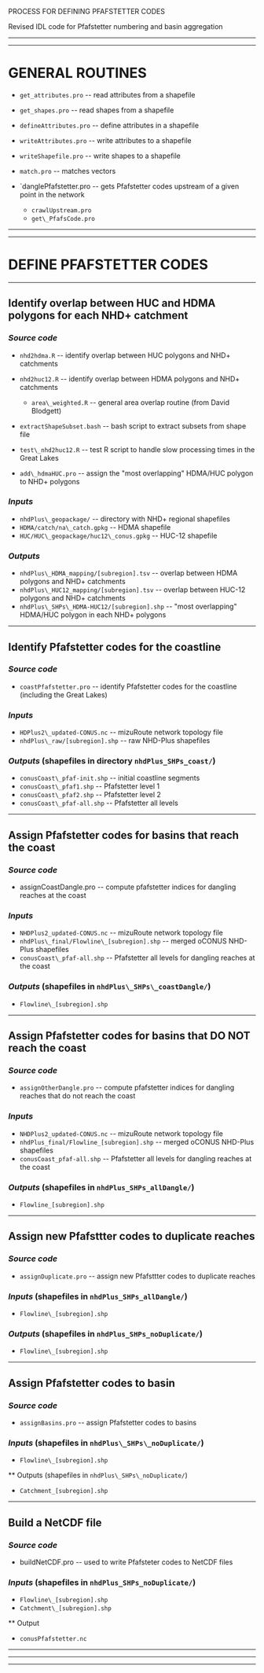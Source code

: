 
PROCESS FOR DEFINING PFAFSTETTER CODES

Revised IDL code for Pfafstetter numbering and basin aggregation

--------------------------------------------------------------------------------------------------------
--------------------------------------------------------------------------------------------------------
# GENERAL ROUTINES

- `get_attributes.pro`                       -- read attributes from a shapefile
- `get_shapes.pro`                           -- read shapes from a shapefile

- `defineAttributes.pro`                     -- define attributes in a shapefile
- `writeAttributes.pro`                      -- write attributes to a shapefile
- `writeShapefile.pro`                       -- write shapes to a shapefile

- `match.pro`                                -- matches vectors

- `danglePfafstetter.pro                    -- gets Pfafstetter codes upstream of a given point in the network
   - `crawlUpstream.pro`
   - `get\_PfafsCode.pro`

--------------------------------------------------------------------------------------------------------
--------------------------------------------------------------------------------------------------------

# DEFINE PFAFSTETTER CODES

--------------------------------------------------------------------------------------------------------
## Identify overlap between HUC and HDMA polygons for each NHD+ catchment

### *Source code*
- `nhd2hdma.R`                                -- identify overlap between HUC polygons and NHD+ catchments
- `nhd2huc12.R`                               -- identify overlap between HDMA polygons and NHD+ catchments
   - `area\_weighted.R`                       -- general area overlap routine (from David Blodgett)

- `extractShapeSubset.bash`                   -- bash script to extract subsets from shape file
- `test\_nhd2huc12.R`                         -- test R script to handle slow processing times in the Great Lakes

- `add\_hdmaHUC.pro`                          -- assign the "most overlapping" HDMA/HUC polygon to NHD+ polygons

### *Inputs*
- `nhdPlus\_geopackage/`                      -- directory with NHD+ regional shapefiles
- `HDMA/catch/na\_catch.gpkg`                 -- HDMA shapefile
- `HUC/HUC\_geopackage/huc12\_conus.gpkg`     -- HUC-12 shapefile

### *Outputs*
- `nhdPlus\_HDMA_mapping/[subregion].tsv`     -- overlap between HDMA polygons and NHD+ catchments
- `nhdPlus\_HUC12_mapping/[subregion].tsv`    -- overlap between HUC-12 polygons and NHD+ catchments
- `nhdPlus\_SHPs\_HDMA-HUC12/[subregion].shp` -- "most overlapping" HDMA/HUC polygon in each NHD+ polygons

--------------------------------------------------------------------------------------------------------
## Identify Pfafstetter codes for the coastline

### *Source code*
- `coastPfafstetter.pro`                      -- identify Pfafstetter codes for the coastline (including the Great Lakes)

### *Inputs*
- `HDPlus2\_updated-CONUS.nc`                 -- mizuRoute network topology file
- `nhdPlus\_raw/[subregion].shp`              -- raw NHD-Plus shapefiles

### *Outputs* (shapefiles in directory `nhdPlus_SHPs_coast/`)
- `conusCoast\_pfaf-init.shp`                 -- initial coastline segments
- `conusCoast\_pfaf1.shp`                     -- Pfafstetter level 1
- `conusCoast\_pfaf2.shp`                     -- Pfafstetter level 2
- `conusCoast\_pfaf-all.shp`                  -- Pfafstetter all levels

--------------------------------------------------------------------------------------------------------
## Assign Pfafstetter codes for basins that reach the coast

### *Source code*
- assignCoastDangle.pro                    -- compute pfafstetter indices for dangling reaches at the coast 

### *Inputs*
- `NHDPlus2_updated-CONUS.nc`                -- mizuRoute network topology file
- `nhdPlus\_final/Flowline\_[subregion].shp` -- merged oCONUS NHD-Plus shapefiles
- `conusCoast\_pfaf-all.shp`                 -- Pfafstetter all levels for dangling reaches at the coast

### *Outputs* (shapefiles in `nhdPlus\_SHPs\_coastDangle/`)
- `Flowline\_[subregion].shp`

--------------------------------------------------------------------------------------------------------
## Assign Pfafstetter codes for basins that DO NOT reach the coast

### *Source code*
- `assignOtherDangle.pro`                    -- compute pfafstetter indices for dangling reaches that do not reach the coast

### *Inputs*
- `NHDPlus2_updated-CONUS.nc`                -- mizuRoute network topology file
- `nhdPlus_final/Flowline_[subregion].shp`   -- merged oCONUS NHD-Plus shapefiles
- `conusCoast_pfaf-all.shp`                  -- Pfafstetter all levels for dangling reaches at the coast

### *Outputs* (shapefiles in `nhdPlus_SHPs_allDangle/`)
- `Flowline_[subregion].shp`

--------------------------------------------------------------------------------------------------------
## Assign new Pfafsttter codes to duplicate reaches

### *Source code*
- `assignDuplicate.pro`                      -- assign new Pfafsttter codes to duplicate reaches

### *Inputs* (shapefiles in `nhdPlus_SHPs_allDangle/`)
- `Flowline\_[subregion].shp`

### *Outputs* (shapefiles in `nhdPlus_SHPs_noDuplicate/`)
- `Flowline\_[subregion].shp`

--------------------------------------------------------------------------------------------------------
## Assign Pfafstetter codes to basin

### *Source code*
- `assignBasins.pro`                         -- assign Pfafstetter codes to basins 

### *Inputs* (shapefiles in `nhdPlus\_SHPs\_noDuplicate/`)
- `Flowline\_[subregion].shp`

** Outputs (shapefiles in `nhdPlus\_SHPs\_noDuplicate/`)
- `Catchment_[subregion].shp`

--------------------------------------------------------------------------------------------------------
## Build a NetCDF file 

### *Source code*
- buildNetCDF.pro                            -- used to write Pfafsteter codes to NetCDF files

### *Inputs* (shapefiles in `nhdPlus_SHPs_noDuplicate/`)
- `Flowline\_[subregion].shp`
- `Catchment\_[subregion].shp`

** Output
- `conusPfafstetter.nc`

--------------------------------------------------------------------------------------------------------
--------------------------------------------------------------------------------------------------------
--------------------------------------------------------------------------------------------------------
